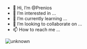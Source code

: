 - 👋 Hi, I’m @Prenios
- 👀 I’m interested in ...
- 🌱 I’m currently learning ...
- 💞️ I’m looking to collaborate on ...
- 📫 How to reach me ...

<!---
Prenios/Prenios is a ✨ special ✨ repository because its `README.md` (this file) appears on your GitHub profile.
You can click the Preview link to take a look at your changes.
--->
![unknown](https://user-images.githubusercontent.com/90971328/133890820-38ad9936-108a-41a7-a114-d5a6ed0ddd16.png)
